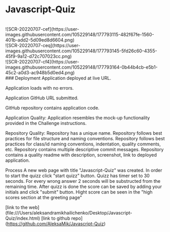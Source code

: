 # Javascript-Quiz
<br>
![SCR-20220707-cef](https://user-images.githubusercontent.com/105229148/177793115-482f67fe-1560-401b-add2-5d09ed8d6604.png)
<br>
![SCR-20220707-ceq](https://user-images.githubusercontent.com/105229148/177793145-5fd26c60-4355-45f9-9a12-d72c707023cc.png)
<br>
![SCR-20220707-cf4](https://user-images.githubusercontent.com/105229148/177793164-0b44b4cb-e5b1-45c2-a0d3-ac948b5d0ed4.png)
<br>
### Deployment
Application deployed at live URL.

Application loads with no errors.

Application GitHub URL submitted.

GitHub repository contains application code.

Application Quality: Application resembles the mock-up functionality provided in the Challenge instructions.

Repository Quality: Repository has a unique name. Repository follows best practices for file structure and naming conventions. Repository follows best practices for class/id naming conventions, indentation, quality comments, etc. Repository contains multiple descriptive commit messages. Repository contains a quality readme with description, screenshot, link to deployed application.

Process
A new web page with title "Javascript-Quiz" was created. In order to start the quizz click "start quizz" button. Quizz has timer set to 30 seconds. For every wrong answer 2 seconds will be substructed from the remaining time. After quizz is done the score can be saved by adding your initials and click "submit" button. Hight score can be seen in the "high scores section at the greeting page"



[link to the web] (file:///Users/aleksandramikhailichenko/Desktop/Javascript-Quiz/index.html)
[link to github repo] (https://github.com/AleksaMik/Javascript-Quiz)